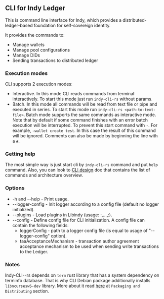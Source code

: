 ## CLI for Indy Ledger

This is command line interface for Indy, which provides a distributed-ledger-based
foundation for self-sovereign identity. 

It provides the commands to:
* Manage wallets
* Manage pool configurations
* Manage DIDs
* Sending transactions to distributed ledger

### Execution modes
CLI supports 2 execution modes:
* Interactive. In this mode CLI reads commands from terminal interactively. To start this mode just run `indy-cli-rs`
without params.
* Batch. In this mode all commands will be read from text file or pipe and executed in series. To start this mode run
`indy-cli-rs <path-to-text-file>`. Batch mode supports the same commands as interactive mode. Note that by default if some
command finishes with an error batch execution will be interrupted. To prevent this start command with `-`.
For example, `-wallet create test`. In this case the result of this command will be ignored. Comments can also be made
by beginning the line with a `#`.

### Getting help
The most simple way is just start cli by `indy-cli-rs` command and put `help` command. Also, you can look to
[CLI design](./docs) doc that contains the list of commands and architecture overview.

### Options
* -h and --help - Print usage.
* --logger-config - Init logger according to a config file (default no logger initialized).
* --plugins - Load plugins in Libindy (usage: <lib-1-name>:<init-func-1-name>,...,<lib-n-name>:<init-func-n-name>).
* --config - Define config file for CLI initialization. A config file can contain the following fields:
    * loggerConfig - path to a logger config file (is equal to usage of "--logger-config" option).
    * taaAcceptanceMechanism - transaction author agreement acceptance mechanism to be used when sending write transactions to the Ledger.


### Notes
Indy-CLI--rs depends on `term` rust library that has a system dependency on terminfo database. 
That is why CLI Debian package additionally installs `libncursesw5-dev` library.
More about it read [here](https://crates.io/crates/term) at `Packaging and Distributing` section.




